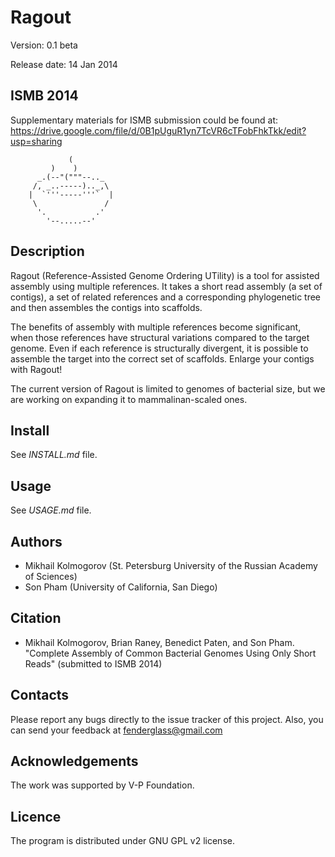 Ragout
======

Version: 0.1 beta

Release date: 14 Jan 2014

ISMB 2014
---------

Supplementary materials for ISMB submission could be found at:
https://drive.google.com/file/d/0B1pUguR1yn7TcVR6cTFobFhkTkk/edit?usp=sharing


       	         (
		     )    )
		  _.(--"("""--.._
		 /, _..-----).._,\
		|  `'''-----'''`  |
		 \               /
		  '.           .'
		    '--.....--'

Description
-----------

Ragout (Reference-Assisted Genome Ordering UTility) is a tool for
assisted assembly using multiple references. It takes a short read
assembly (a set of contigs), a set of related references
and a corresponding phylogenetic tree and then assembles the contigs into
scaffolds.

The benefits of assembly with multiple references become significant,
when those references have structural variations compared to the target
genome. Even if each reference is structurally divergent, it is possible
to assemble the target into the correct set of scaffolds. Enlarge your
contigs with Ragout!

The current version of Ragout is limited to genomes of bacterial size,
but we are working on expanding it to mammalinan-scaled ones.

Install
-------

See *INSTALL.md* file.

Usage
-----

See *USAGE.md* file.

Authors
-------
- Mikhail Kolmogorov (St. Petersburg University of the Russian Academy of
Sciences)
- Son Pham (University of California, San Diego)

Citation
--------

- Mikhail Kolmogorov, Brian Raney, Benedict Paten, and Son Pham. 
"Complete Assembly of Common Bacterial Genomes Using Only Short Reads" 
(submitted to ISMB 2014)

Contacts
--------
Please report any bugs directly to the issue tracker of this project.
Also, you can send your feedback at fenderglass@gmail.com

Acknowledgements
----------------
The work was supported by V-P Foundation.

Licence
-------
The program is distributed under GNU GPL v2 license.